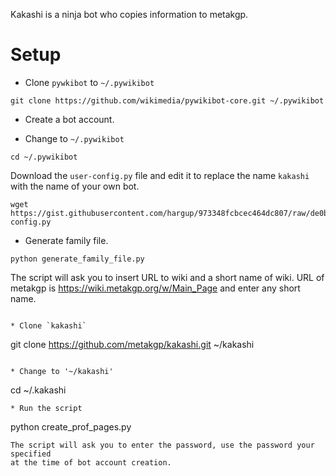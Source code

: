 Kakashi is a ninja bot who copies information to metakgp.


Setup
=====

* Clone `pywkibot` to `~/.pywikibot`
```
git clone https://github.com/wikimedia/pywikibot-core.git ~/.pywikibot
```

* Create a bot account.

* Change to `~/.pywikibot`
```
cd ~/.pywikibot
```
Download the `user-config.py` file and edit it to replace the name `kakashi`
with the name of your own bot.
```
wget https://gist.githubusercontent.com/hargup/973348fcbcec464dc807/raw/de0bde7fadc4d804e2acf535c0f8803edf823384/user-config.py
```

* Generate family file.
```
python generate_family_file.py
```
The script will ask you to insert URL to wiki and a short name of wiki.
URL of metakgp is https://wiki.metakgp.org/w/Main_Page and enter any short name.
```

* Clone `kakashi`
```
git clone https://github.com/metakgp/kakashi.git ~/kakashi
```

* Change to '~/kakashi'
```
cd ~/.kakashi
```
* Run the script

```
python create_prof_pages.py
```
The script will ask you to enter the password, use the password your specified
at the time of bot account creation.
